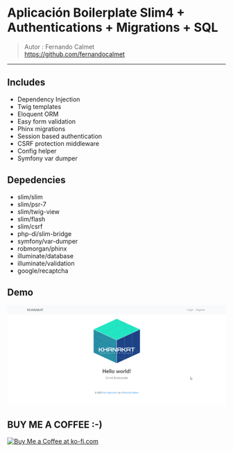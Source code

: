 # Aplicación Boilerplate Slim4 + Authentications + Migrations + SQL
> Autor : Fernando Calmet  
https://github.com/fernandocalmet  
----------

## Includes
- Dependency Injection
- Twig templates
- Eloquent ORM
- Easy form validation
- Phinx migrations
- Session based authentication
- CSRF protection middleware
- Config helper
- Symfony var dumper

## Depedencies
- slim/slim
- slim/psr-7
- slim/twig-view
- slim/flash
- slim/csrf
- php-di/slim-bridge
- symfony/var-dumper
- robmorgan/phinx
- illuminate/database
- illuminate/validation
- google/recaptcha

## Demo
![Demostracion GIF](docs/demo.gif)

## BUY ME A COFFEE :-)
<a href='https://ko-fi.com/fernandocalmet' target='_blank'>
  <img height='36' style='border:0px;height:36px;' src='https://az743702.vo.msecnd.net/cdn/kofi3.png?v=2' border='0' alt='Buy Me a Coffee at ko-fi.com' />
</a>